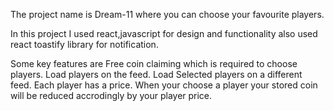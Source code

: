The project name is Dream-11 where you can choose your favourite players.

In this project I used react,javascript for design and functionality also used react toastify library for notification.

Some key features are Free coin claiming which is required to choose players. Load players on the feed. Load Selected players on a different feed.
Each player has a price. When your choose a player your stored coin will be reduced accrodingly by your player price. 